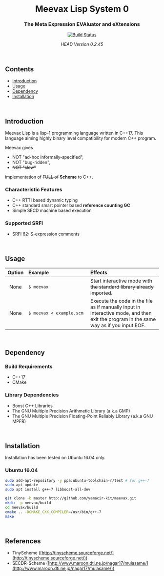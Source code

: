 <h1 align="center">
  Meevax Lisp System 0
</h1>

<h3 align="center">
  The Meta Expression EVAluator and eXtensions
</h3>

<div align="center">
  <a href="https://travis-ci.org/yamacir-kit/meevax">
    <img src="https://travis-ci.org/yamacir-kit/meevax.svg?branch=master" alt="Build Status"/>
  </a>

  *HEAD Version 0.2.45*
</div>

<br/>

## Contents

- [Introduction](#Introduction)
- [Usage](#Usage)
- [Dependency](#Dependency)
- [Installation](#Installation)

<br/>

## Introduction

Meevax Lisp is a lisp-1 programming language written in C++17.
This language aiming highly binary level compatibility for modern C++ program.

Meevax gives
- NOT "ad-hoc informally-specified",
- NOT "bug-ridden",
- ~~NOT "slow"~~

implementation of ~~FULL of~~ **Scheme** to C++.

### Characteristic Features

- C++ RTTI based dynamic typing
- C++ standard smart pointer based **reference counting GC**
- Simple SECD machine based execution

### Supported SRFI

- SRFI 62: S-expression comments

<br/>

## Usage

| Option | Example&nbsp;&nbsp;&nbsp;&nbsp;&nbsp;&nbsp;&nbsp;&nbsp;&nbsp;&nbsp;&nbsp;&nbsp;&nbsp;&nbsp;&nbsp;&nbsp;&nbsp;&nbsp;&nbsp;&nbsp;&nbsp;&nbsp;&nbsp;&nbsp;&nbsp;&nbsp;&nbsp;&nbsp; | Effects |
|:-:|:--|:--|
| None | `$ meevax` | Start interactive mode ~~with the standard library already imported.~~ |
| None | `$ meevax < example.scm` | Execute the code in the file as if manually input in interactive mode, and then exit the program in the same way as if you input EOF. |

<br/>

## Dependency

### Build Requirements

- C++17
- CMake

### Library Dependencies

- Boost C++ Libraries
- The GNU Multiple Precision Arithmetic Library (a.k.a GMP)
- The GNU Multiple Precision Floating-Point Reliably Library (a.k.a GNU MPFR)

<br/>

## Installation

Installation has been tested on Ubuntu 16.04 only.

### Ubuntu 16.04

``` bash
sudo add-apt-repository -y ppa:ubuntu-toolchain-r/test # for g++-7
sudo apt update
sudo apt install g++-7 libboost-all-dev

git clone -b master http://github.com/yamacir-kit/meevax.git
mkdir -p meevax/build
cd meevax/build
cmake .. -DCMAKE_CXX_COMPILER=/usr/bin/g++-7
make
```

<br/>

## References

- TinyScheme ([http://tinyscheme.sourceforge.net/](http://tinyscheme.sourceforge.net/))
- SECDR-Scheme ([http://www.maroon.dti.ne.jp/nagar17/mulasame/](http://www.maroon.dti.ne.jp/nagar17/mulasame/))
